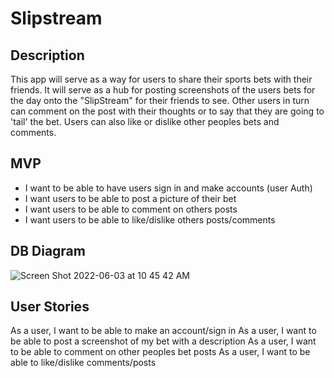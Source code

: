 # Slipstream

## Description
This app will serve as a way for users to share their sports bets with their friends. It will serve as a hub for posting screenshots of the users bets for the day onto the "SlipStream" for their friends to see. Other users in turn can comment on the post with their thoughts or to say that they are going to 'tail' the bet. Users can also like or dislike other peoples bets and comments. 

## MVP
- I want to be able to have users sign in and make accounts (user Auth)
- I want users to be able to post a picture of their bet
- I want users to be able to comment on others posts 
- I want users to be able to like/dislike others posts/comments

## DB Diagram
![Screen Shot 2022-06-03 at 10 45 42 AM](https://user-images.githubusercontent.com/101526418/171879310-fc59a770-90f7-48f2-b077-4f920ab45555.png)


## User Stories
As a user, I want to be able to make an account/sign in
As a user, I want to be able to post a screenshot of my bet with a description
As a user, I want to be able to comment on other peoples bet posts
As a user, I want to be able to like/dislike comments/posts

